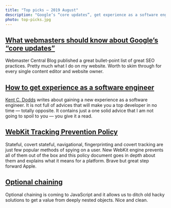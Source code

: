 ```yaml
---
title: "Top picks — 2019 August"
description: "Google’s “core updates”, get experience as a software engineer, WebKit Tracking Prevention Policy, optional chaining in JavaScript and more…"
photo: top-picks.jpg
---
```


## [What webmasters should know about Google’s “core updates”](https://webmasters.googleblog.com/2019/08/core-updates.html)

Webmaster Central Blog published a great bullet-point list of great SEO practices. Pretty much what I do on my website. Worth to skim through for every single content editor and website owner.

## [How to get experience as a software engineer](https://kentcdodds.com/blog/how-to-get-experience-as-a-software-engineer)

[Kent C. Dodds](https://twitter.com/kentcdodds/) writes about gaining a new experience as a software engineer. It is not full of advices that will make you a top developer in no time — totally opposite. It contains just a one solid advice that I am not going to spoil to you — you give it a read.

## [WebKit Tracking Prevention Policy](https://webkit.org/tracking-prevention-policy/)

Stateful, covert stateful, navigational, fingerprinting and covert tracking are just few popular methods of spying on a user. New WebKit engine prevents all of them out of the box and this policy document goes in depth about them and explains what it means for a platform. Brave but great step forward Apple.

## [Optional chaining](https://v8.dev/features/optional-chaining)

Optional chaining is coming to JavaScript and it allows us to ditch old hacky solutions to get a value from deeply nested objects. Nice and clean.
